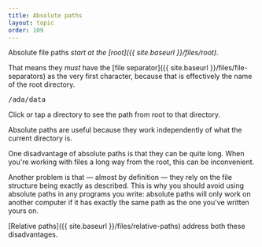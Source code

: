 ```yaml
---
title: Absolute paths
layout: topic
order: 109
---
```


Absolute file paths _start at the [root]({{ site.baseurl }}/files/root)_.

That means they *must* have the
[file separator]({{ site.baseurl }}/files/file-separators)
as the very first character, because that is effectively the name of the
root directory.

<object id="svg-dir-diagram" data="{{ site.baseurl }}/images/dir-with-paths.svg" type="image/svg+xml">
</object>

<pre id="path-display" class="language-plaintext highlighter-rouge">
/ada/data
</pre>

<p class="js-only">
  Click or tap a directory to see the path from root to that directory.
</p>

Absolute paths are useful because they work independently of what the current
directory is.

One disadvantage of absolute paths is that they can be quite long. When you're
working with files a long way from the root, this can be inconvenient.

Another problem is that — almost by definition — they rely on the file
structure being exactly as described. This is why you should avoid using 
absolute paths in any programs you write: absolute paths will only work on
another computer if it has exactly the same path as the one you've written
yours on.

[Relative paths]({{ site.baseurl }}/files/relative-paths) address both these
disadvantages.

<script type="text/javascript">
  // check settings here match with SVG contents
  const ID_PREFIX = "dir",
        PATH_PREFIX = "path",
        TEXT_PREFIX = "text",
        ID_SEP = "-",
        COL_TEXT_DEFAULT = "#000",
        COL_TEXT_ON_PATH = "#fff",
        COL_DEFAULT = "#ffb",
        COL_CURRENT = "#b00",
        PATH_DISPLAY_NAME = "path-display";
  let dirs, paths, texts, path_display;
  window.addEventListener("load", function() {
    let svgObject = document.getElementById('svg-dir-diagram').contentDocument;
    dirs  = svgObject.getElementsByTagName("use");
    paths = svgObject.getElementsByClassName("path");
    texts = svgObject.getElementsByClassName("text");
    path_display = document.getElementById(PATH_DISPLAY_NAME);
    for (let d of dirs) {
      d.addEventListener("click", function(){
        for (let d of dirs) {
          d.setAttributeNS(null, 'style',  "--dirfill:" + COL_DEFAULT);
        }
        for (let t of texts) {
          t.setAttributeNS(null, 'style',  "--textfill:" + COL_TEXT_DEFAULT);
        }
        for (let path of paths) {
          path.setAttributeNS(null, 'style', "opacity: 0");
        }
        let dir_names = [];
        let steps = this.id.split(ID_SEP).slice(1);
        while (steps.length > 0) {
          let id = steps.join(ID_SEP);
          let d = svgObject.getElementById(ID_PREFIX + ID_SEP + id);
          d.setAttributeNS(null, 'style', "--dirfill:" + COL_CURRENT);
          let t = svgObject.getElementById(TEXT_PREFIX + ID_SEP + id);
          t.setAttributeNS(null, 'style', "--textfill:" + COL_TEXT_ON_PATH);
          if (steps.length > 1) {
            svgObject.getElementById(PATH_PREFIX + ID_SEP + id)
              .setAttributeNS(null, 'style',  "opacity: 1");
            dir_names.push(t.dataset['text']);
          }
          steps.pop();
        }
        path_display.innerHTML = "/"+dir_names.reverse().join("/");
      })
    }
  });
</script>